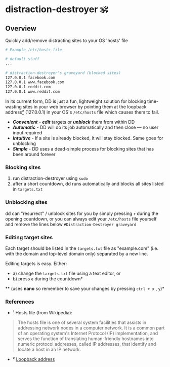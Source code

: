 # distraction-destroyer 🕉

## Overview

Quickly add/remove distracting sites to your OS 'hosts' file
```bash
# Example /etc/hosts file

# default stuff
...

# distraction-destroyer's graveyard (blocked sites)
127.0.0.1 facebook.com
127.0.0.1 www.facebook.com
127.0.0.1 reddit.com
127.0.0.1 www.reddit.com
```

In its current form, DD is just a fun, lightweight solution for blocking time-wasting sites in your web browser by pointing them at the loopback address[²](#ref2) (127.0.0.1) in your OS's ```/etc/hosts``` file which causes them to fail.

* ***Convenient*** - ***edit*** targets or ***unblock*** them from within DD
* ***Automatic*** - DD will do its job automatically and then close — no user input required
* ***Intuitive*** - If a site is already blocked, it will stay blocked.  Same goes for unblocking
* ***Simple*** - DD uses a dead-simple process for blocking sites that has been around forever

### Blocking sites

1. run distraction-destroyer using ```sudo```
2. after a short countdown, dd runs automatically and blocks all sites listed in ```targets.txt```

### Unblocking sites

dd can "resurrect" / unblock sites for you by simply pressing ```r``` during the opening countdown, or you can always edit your ```/etc/hosts``` file yourself and remove the lines below ```#Distraction-Destroyer graveyard```

### Editing target sites

Each target should be listed in the ```targets.txt``` file as "example.com" (i.e. with the domain and top-level domain only) separated by a new line.

Editing targets is easy.  Either:
* a) change the ```targets.txt``` file using a text editor, or
* b) press ```e``` during the countdown* 

** (uses **nano** so remember to save your changes by pressing ```ctrl + x``` , ```y```)*



<!-- 
If your hosts file is not /etc/hosts then change it
If bash isn't /bin/bash then change it
Alternative to: selfcontrolapp.com
Sharing: /r/nosurf /r/productivity /r/ADHD
 -->

### References
 * ¹ Hosts file (from Wikipedia):

> The hosts file is one of several system facilities that assists in addressing network nodes in a computer network. It is a common part of an operating system's Internet Protocol (IP) implementation, and serves the function of translating human-friendly hostnames into numeric protocol addresses, called IP addresses, that identify and locate a host in an IP network.

* ² <a name="ref2" href="https://en.wikipedia.org/wiki/Localhost">Loopback address</a>
